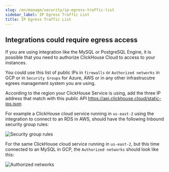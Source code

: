 ```yaml
---
slug: /en/manage/security/ip-egress-traffic-list
sidebar_label: IP Egress Traffic List
title: IP Egress Traffic List
---
```


## Integrations could require egress access

If you are using integration like the MySQL or PostgreSQL Engine, it is possible that you need to authorize ClickHouse Cloud to access to your instances.

You could use this list of public IPs in `firewalls` or `Authorized networks` in GCP or in `Security Groups` for Azure, AWS or in any other infrastrucutre egrees management system you are using.

According to the region your ClickHouse Service is using, add the three IP address that match with this public API https://api.clickhouse.cloud/static-ips.json

For example a ClickHouse cloud service running in `us-east-2` using the integration to connect to an RDS in AWS, should have the following Inbound security group rules:

![Security group rules](@site/docs/en/_snippets/images/aws-rds-mysql.png)

For the same ClickHouse cloud service running in `us-east-2`, but this time connected to an MySQL in GCP, the `Authorized networks` should look like this:

![Authorized networks](@site/docs/en/_snippets/images/gcp-authorized-network.png)
